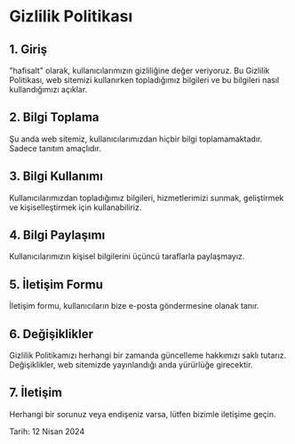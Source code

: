 # Gizlilik Politikası

## 1. Giriş

"hafisalt" olarak, kullanıcılarımızın gizliliğine değer veriyoruz. Bu Gizlilik Politikası, web sitemizi kullanırken topladığımız bilgileri ve bu bilgileri nasıl kullandığımızı açıklar.

## 2. Bilgi Toplama

Şu anda web sitemiz, kullanıcılarımızdan hiçbir bilgi toplamamaktadır. Sadece tanıtım amaçlıdır.

## 3. Bilgi Kullanımı

Kullanıcılarımızdan topladığımız bilgileri, hizmetlerimizi sunmak, geliştirmek ve kişiselleştirmek için kullanabiliriz.

## 4. Bilgi Paylaşımı

Kullanıcılarımızın kişisel bilgilerini üçüncü taraflarla paylaşmayız.

## 5. İletişim Formu

İletişim formu, kullanıcıların bize e-posta göndermesine olanak tanır.

## 6. Değişiklikler

Gizlilik Politikamızı herhangi bir zamanda güncelleme hakkımızı saklı tutarız. Değişiklikler, web sitemizde yayınlandığı anda yürürlüğe girecektir.

## 7. İletişim

Herhangi bir sorunuz veya endişeniz varsa, lütfen bizimle iletişime geçin.

Tarih: 12 Nisan 2024

